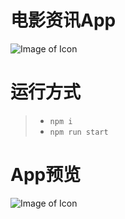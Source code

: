# 电影资讯App

![Image of Icon](http://up526.com/github/movieicon.jpg)

# 运行方式
  > - `npm i`
  > - `npm run start`

# App预览
![Image of Icon](http://up526.com/github/movieicon.jpg)
